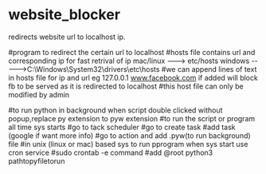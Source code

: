 # website_blocker
redirects website url to localhost ip.

#program to redirect the certain url to localhost
#hosts file contains url and corresponding ip for fast retrival of ip
mac/linux ---> etc/hosts 
windows ----->C:\Windows\System32\drivers\etc\hosts
#we can append lines of text in hosts file for ip and url
eg 127.0.0.1 www.facebook.com if added will block fb to be served as it is redirected to localhost
#this host file can only be modified by admin

#to run python in background when script double clicked without popup,replace py extension to pyw extension
#to run the script or program all time sys starts
#go to tack scheduler
#go to create task
#add task (google if want more info)
#go to action and add .pyw(to run background) file
#in unix (linux or mac) based sys to run pprogram when sys start use cron service 
#sudo crontab -e command
#add @root python3 pathtopyfiletorun
